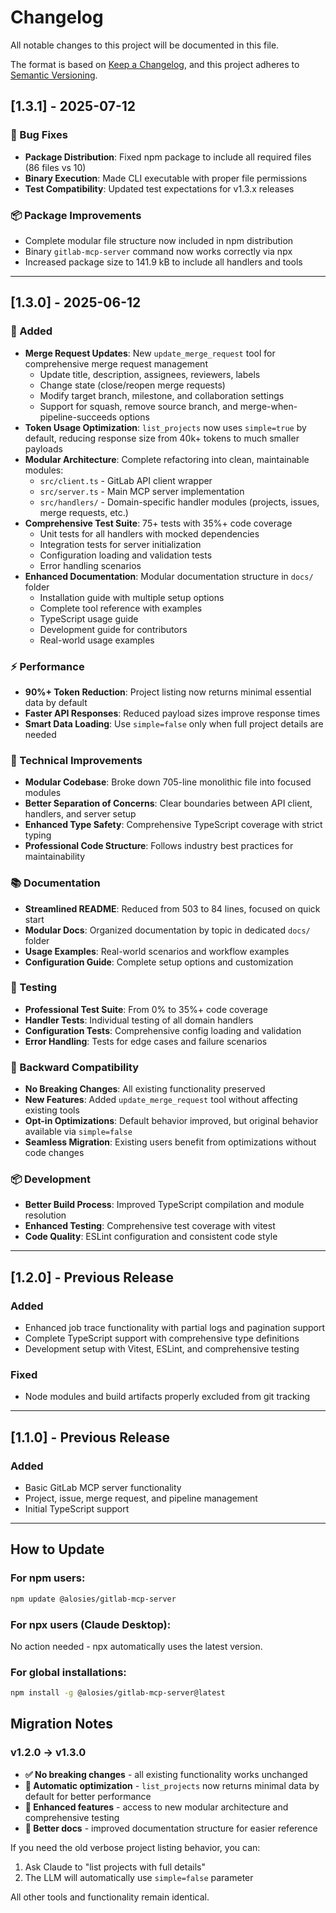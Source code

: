 # Changelog

All notable changes to this project will be documented in this file.

The format is based on [Keep a Changelog](https://keepachangelog.com/en/1.0.0/),
and this project adheres to [Semantic Versioning](https://semver.org/spec/v2.0.0.html).

## [1.3.1] - 2025-07-12

### 🔧 Bug Fixes
- **Package Distribution**: Fixed npm package to include all required files (86 files vs 10)
- **Binary Execution**: Made CLI executable with proper file permissions
- **Test Compatibility**: Updated test expectations for v1.3.x releases

### 📦 Package Improvements
- Complete modular file structure now included in npm distribution
- Binary `gitlab-mcp-server` command now works correctly via npx
- Increased package size to 141.9 kB to include all handlers and tools

---

## [1.3.0] - 2025-06-12

### 🚀 Added
- **Merge Request Updates**: New `update_merge_request` tool for comprehensive merge request management
  - Update title, description, assignees, reviewers, labels
  - Change state (close/reopen merge requests)
  - Modify target branch, milestone, and collaboration settings
  - Support for squash, remove source branch, and merge-when-pipeline-succeeds options
- **Token Usage Optimization**: `list_projects` now uses `simple=true` by default, reducing response size from 40k+ tokens to much smaller payloads
- **Modular Architecture**: Complete refactoring into clean, maintainable modules:
  - `src/client.ts` - GitLab API client wrapper
  - `src/server.ts` - Main MCP server implementation  
  - `src/handlers/` - Domain-specific handler modules (projects, issues, merge requests, etc.)
- **Comprehensive Test Suite**: 75+ tests with 35%+ code coverage
  - Unit tests for all handlers with mocked dependencies
  - Integration tests for server initialization
  - Configuration loading and validation tests
  - Error handling scenarios
- **Enhanced Documentation**: Modular documentation structure in `docs/` folder
  - Installation guide with multiple setup options
  - Complete tool reference with examples
  - TypeScript usage guide
  - Development guide for contributors
  - Real-world usage examples

### ⚡ Performance
- **90%+ Token Reduction**: Project listing now returns minimal essential data by default
- **Faster API Responses**: Reduced payload sizes improve response times
- **Smart Data Loading**: Use `simple=false` only when full project details are needed

### 🔧 Technical Improvements
- **Modular Codebase**: Broke down 705-line monolithic file into focused modules
- **Better Separation of Concerns**: Clear boundaries between API client, handlers, and server setup
- **Enhanced Type Safety**: Comprehensive TypeScript coverage with strict typing
- **Professional Code Structure**: Follows industry best practices for maintainability

### 📚 Documentation
- **Streamlined README**: Reduced from 503 to 84 lines, focused on quick start
- **Modular Docs**: Organized documentation by topic in dedicated `docs/` folder
- **Usage Examples**: Real-world scenarios and workflow examples
- **Configuration Guide**: Complete setup options and customization

### 🧪 Testing
- **Professional Test Suite**: From 0% to 35%+ code coverage
- **Handler Tests**: Individual testing of all domain handlers
- **Configuration Tests**: Comprehensive config loading and validation
- **Error Handling**: Tests for edge cases and failure scenarios

### 🔄 Backward Compatibility
- **No Breaking Changes**: All existing functionality preserved
- **New Features**: Added `update_merge_request` tool without affecting existing tools
- **Opt-in Optimizations**: Default behavior improved, but original behavior available via `simple=false`
- **Seamless Migration**: Existing users benefit from optimizations without code changes

### 📦 Development
- **Better Build Process**: Improved TypeScript compilation and module resolution
- **Enhanced Testing**: Comprehensive test coverage with vitest
- **Code Quality**: ESLint configuration and consistent code style

---

## [1.2.0] - Previous Release

### Added
- Enhanced job trace functionality with partial logs and pagination support
- Complete TypeScript support with comprehensive type definitions
- Development setup with Vitest, ESLint, and comprehensive testing

### Fixed
- Node modules and build artifacts properly excluded from git tracking

---

## [1.1.0] - Previous Release

### Added
- Basic GitLab MCP server functionality
- Project, issue, merge request, and pipeline management
- Initial TypeScript support

---

## How to Update

### For npm users:
```bash
npm update @alosies/gitlab-mcp-server
```

### For npx users (Claude Desktop):
No action needed - npx automatically uses the latest version.

### For global installations:
```bash
npm install -g @alosies/gitlab-mcp-server@latest
```

## Migration Notes

### v1.2.0 → v1.3.0
- **✅ No breaking changes** - all existing functionality works unchanged
- **🚀 Automatic optimization** - `list_projects` now returns minimal data by default for better performance
- **🔧 Enhanced features** - access to new modular architecture and comprehensive testing
- **📖 Better docs** - improved documentation structure for easier reference

If you need the old verbose project listing behavior, you can:
1. Ask Claude to "list projects with full details" 
2. The LLM will automatically use `simple=false` parameter

All other tools and functionality remain identical.